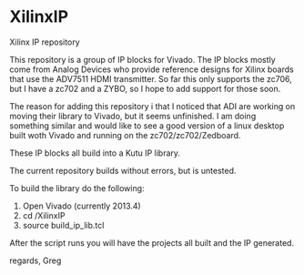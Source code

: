 XilinxIP
========

Xilinx IP repository

This repository is a group of IP blocks for Vivado.  The IP blocks mostly come from Analog Devices who provide reference designs for Xilinx boards that use the ADV7511 HDMI transmitter.
So far this only supports the zc706, but I have a zc702 and a ZYBO, so I hope to add support for those soon.

The reason for adding this repository i that I noticed that ADI are working on moving their library to Vivado, but it seems unfinished.  I am doing something similar and would like to see a good version of a linux desktop built woth Vivado and running on the zc702/zc702/Zedboard.

These IP blocks all build into a Kutu IP library.

The current repository builds without errors, but is untested.

To build the library  do the following:
1. Open Vivado (currently 2013.4)
2. cd <your dir>/XilinxIP
3. source build_ip_lib.tcl

After the script runs you will have the projects all built and the IP generated.

regards,
Greg
